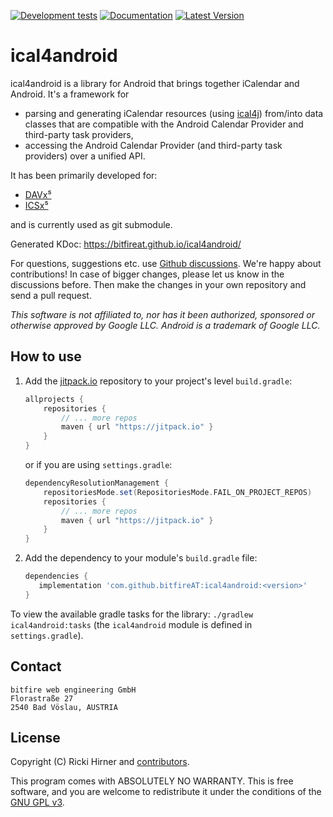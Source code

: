 
[![Development tests](https://github.com/bitfireAT/ical4android/actions/workflows/test-dev.yml/badge.svg)](https://github.com/bitfireAT/ical4android/actions/workflows/test-dev.yml)
[![Documentation](https://img.shields.io/badge/documentation-kdoc-brightgreen)](https://bitfireat.github.io/ical4android/)
[![Latest Version](https://img.shields.io/jitpack/version/com.github.bitfireAT/ical4android)](https://jitpack.io/#bitfireAT/ical4android)


# ical4android

ical4android is a library for Android that brings together iCalendar and Android.
It's a framework for

* parsing and generating iCalendar resources (using [ical4j](https://github.com/ical4j/ical4j))
  from/into data classes that are compatible with the Android Calendar Provider and
  third-party task providers,
* accessing the Android Calendar Provider (and third-party task providers) over a unified API.

It has been primarily developed for:

* [DAVx⁵](https://www.davx5.com)
* [ICSx⁵](https://icsx5.bitfire.at)

and is currently used as git submodule.

Generated KDoc: https://bitfireat.github.io/ical4android/

For questions, suggestions etc. use [Github discussions](https://github.com/bitfireAT/ical4android/discussions).
We're happy about contributions! In case of bigger changes, please let us know in the discussions before.
Then make the changes in your own repository and send a pull request.

_This software is not affiliated to, nor has it been authorized, sponsored or otherwise approved
by Google LLC. Android is a trademark of Google LLC._


## How to use

1. Add the [jitpack.io](https://jitpack.io) repository to your project's level `build.gradle`:
    ```groovy
    allprojects {
        repositories {
            // ... more repos
            maven { url "https://jitpack.io" }
        }
    }
    ```
   or if you are using `settings.gradle`:
    ```groovy
    dependencyResolutionManagement {
        repositoriesMode.set(RepositoriesMode.FAIL_ON_PROJECT_REPOS)
        repositories {
            // ... more repos
            maven { url "https://jitpack.io" }
        }
    }
    ```
2. Add the dependency to your module's `build.gradle` file:
    ```groovy
    dependencies {
       implementation 'com.github.bitfireAT:ical4android:<version>'
    }
    ```

To view the available gradle tasks for the library: `./gradlew ical4android:tasks`
(the `ical4android` module is defined in `settings.gradle`).


## Contact

```
bitfire web engineering GmbH
Florastraße 27
2540 Bad Vöslau, AUSTRIA
```


## License 

Copyright (C) Ricki Hirner and [contributors](https://github.com/bitfireAT/ical4android/graphs/contributors).

This program comes with ABSOLUTELY NO WARRANTY. This is free software, and you are welcome
to redistribute it under the conditions of the [GNU GPL v3](https://www.gnu.org/licenses/gpl-3.0.html).

